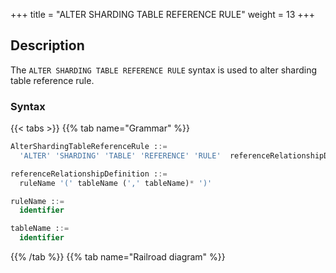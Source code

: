 +++
title = "ALTER SHARDING TABLE REFERENCE RULE"
weight = 13
+++

## Description

The `ALTER SHARDING TABLE REFERENCE RULE` syntax is used to alter sharding table reference rule. 

### Syntax

{{< tabs >}}
{{% tab name="Grammar" %}}
```sql
AlterShardingTableReferenceRule ::=
  'ALTER' 'SHARDING' 'TABLE' 'REFERENCE' 'RULE'  referenceRelationshipDefinition  (',' referenceRelationshipDefinition)*

referenceRelationshipDefinition ::=
  ruleName '(' tableName (',' tableName)* ')'

ruleName ::=
  identifier

tableName ::=
  identifier
```
{{% /tab %}}
{{% tab name="Railroad diagram" %}}
<iframe frameborder="0" name="diagram" id="diagram" width="100%" height="100%"></iframe>
{{% /tab %}}
{{< /tabs >}}

### Supplement

- A sharding table can only be associated with one sharding table reference rule;
- The referenced sharding tables should be sharded in the same storage units and have the same number of sharding nodes. For
  example `ds_${0..1}.t_order_${0..1}` and `ds_${0..1}.t_order_item_${0..1}`;
- The referenced sharding tables should use consistent sharding algorithms. For example `t_order_{order_id % 2}` and `t_order_item_{order_item_id % 2}`;

### Example

#### 1. Alter a sharding table reference rule

```sql
ALTER SHARDING TABLE REFERENCE RULE ref_0 (t_order,t_order_item);
```

#### 2. Alter multiple sharding table reference rules

```sql
ALTER SHARDING TABLE REFERENCE RULE ref_0 (t_order,t_order_item), ref_1 (t_product,t_product_item);
```

### Reserved word

`ALTER`, `SHARDING`, `TABLE`, `REFERENCE`, `RULE`

### Related links

- [Reserved word](/en/user-manual/shardingsphere-proxy/distsql/syntax/reserved-word/)
- [CREATE SHARDING TABLE RULE](/en/user-manual/shardingsphere-proxy/distsql/syntax/rdl/rule-definition/sharding/create-sharding-table-rule/)
